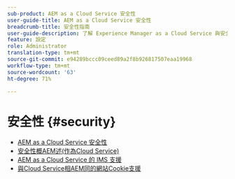 ```yaml
---
sub-product: AEM as a Cloud Service 安全性
user-guide-title: AEM as a Cloud Service 安全性
breadcrumb-title: 安全性指南
user-guide-description: 了解 Experience Manager as a Cloud Service 與安全性相關的重要主題。
feature: 設定
role: Administrator
translation-type: tm+mt
source-git-commit: e94289bccc09ceed89a2f8b926817507eaa19968
workflow-type: tm+mt
source-wordcount: '63'
ht-degree: 71%

---
```



# 安全性 {#security}

+ [AEM as a Cloud Service 安全性](/help/security/home.md)
+ [安全性概AEM述(作為Cloud Service)](/help/security/cloud-service-security-overview.md)
+ [AEM as a Cloud Service 的 IMS 支援](ims-support.md)
+ [與Cloud Service相AEM同的網站Cookie支援](/help/security/same-site-cookie-support.md)
